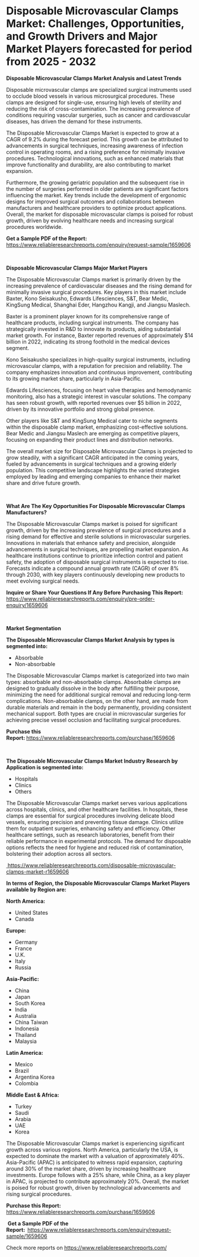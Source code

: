 <p><h1>Disposable Microvascular Clamps Market: Challenges, Opportunities, and Growth Drivers and Major Market Players forecasted for period from 2025 - 2032</h1></p><p><strong>Disposable Microvascular Clamps Market Analysis and Latest Trends</strong></p>
<p><p>Disposable microvascular clamps are specialized surgical instruments used to occlude blood vessels in various microsurgical procedures. These clamps are designed for single-use, ensuring high levels of sterility and reducing the risk of cross-contamination. The increasing prevalence of conditions requiring vascular surgeries, such as cancer and cardiovascular diseases, has driven the demand for these instruments.</p><p>The Disposable Microvascular Clamps Market is expected to grow at a CAGR of 9.2% during the forecast period. This growth can be attributed to advancements in surgical techniques, increasing awareness of infection control in operating rooms, and a rising preference for minimally invasive procedures. Technological innovations, such as enhanced materials that improve functionality and durability, are also contributing to market expansion.</p><p>Furthermore, the growing geriatric population and the subsequent rise in the number of surgeries performed in older patients are significant factors influencing the market. Key trends include the development of ergonomic designs for improved surgical outcomes and collaborations between manufacturers and healthcare providers to optimize product applications. Overall, the market for disposable microvascular clamps is poised for robust growth, driven by evolving healthcare needs and increasing surgical procedures worldwide.</p></p>
<p><strong>Get a Sample PDF of the Report:&nbsp;</strong> <a href="https://www.reliableresearchreports.com/enquiry/request-sample/1659606?utm_campaign=3529&utm_medium=2&utm_source=Github&utm_content=ia&utm_term=23032025&utm_id=disposable-microvascular-clamps">https://www.reliableresearchreports.com/enquiry/request-sample/1659606</a></p>
<p>&nbsp;</p>
<p><strong>Disposable Microvascular Clamps Major Market Players</strong></p>
<p><p>The Disposable Microvascular Clamps market is primarily driven by the increasing prevalence of cardiovascular diseases and the rising demand for minimally invasive surgical procedures. Key players in this market include Baxter, Kono Seisakusho, Edwards Lifesciences, S&T, Bear Medic, KingSung Medical, Shanghai Eder, Hangzhou Kangji, and Jiangsu Maslech.</p><p>Baxter is a prominent player known for its comprehensive range of healthcare products, including surgical instruments. The company has strategically invested in R&D to innovate its products, aiding substantial market growth. For instance, Baxter reported revenues of approximately $14 billion in 2022, indicating its strong foothold in the medical devices segment.</p><p>Kono Seisakusho specializes in high-quality surgical instruments, including microvascular clamps, with a reputation for precision and reliability. The company emphasizes innovation and continuous improvement, contributing to its growing market share, particularly in Asia-Pacific.</p><p>Edwards Lifesciences, focusing on heart valve therapies and hemodynamic monitoring, also has a strategic interest in vascular solutions. The company has seen robust growth, with reported revenues over $5 billion in 2022, driven by its innovative portfolio and strong global presence.</p><p>Other players like S&T and KingSung Medical cater to niche segments within the disposable clamp market, emphasizing cost-effective solutions. Bear Medic and Jiangsu Maslech are emerging as competitive players, focusing on expanding their product lines and distribution networks.</p><p>The overall market size for Disposable Microvascular Clamps is projected to grow steadily, with a significant CAGR anticipated in the coming years, fueled by advancements in surgical techniques and a growing elderly population. This competitive landscape highlights the varied strategies employed by leading and emerging companies to enhance their market share and drive future growth.</p></p>
<p>&nbsp;</p>
<p><strong>What Are The Key Opportunities For Disposable Microvascular Clamps Manufacturers?</strong></p>
<p><p>The Disposable Microvascular Clamps market is poised for significant growth, driven by the increasing prevalence of surgical procedures and a rising demand for effective and sterile solutions in microvascular surgeries. Innovations in materials that enhance safety and precision, alongside advancements in surgical techniques, are propelling market expansion. As healthcare institutions continue to prioritize infection control and patient safety, the adoption of disposable surgical instruments is expected to rise. Forecasts indicate a compound annual growth rate (CAGR) of over 8% through 2030, with key players continuously developing new products to meet evolving surgical needs.</p></p>
<p><strong>Inquire or Share Your Questions If Any Before Purchasing This Report:</strong> <a href="https://www.reliableresearchreports.com/enquiry/pre-order-enquiry/1659606?utm_campaign=3529&utm_medium=2&utm_source=Github&utm_content=ia&utm_term=23032025&utm_id=disposable-microvascular-clamps">https://www.reliableresearchreports.com/enquiry/pre-order-enquiry/1659606</a></p>
<p>&nbsp;</p>
<p><strong>Market Segmentation</strong></p>
<p><strong>The Disposable Microvascular Clamps Market Analysis by types is segmented into:</strong></p>
<p><ul><li>Absorbable</li><li>Non-absorbable</li></ul></p>
<p><p>The Disposable Microvascular Clamps market is categorized into two main types: absorbable and non-absorbable clamps. Absorbable clamps are designed to gradually dissolve in the body after fulfilling their purpose, minimizing the need for additional surgical removal and reducing long-term complications. Non-absorbable clamps, on the other hand, are made from durable materials and remain in the body permanently, providing consistent mechanical support. Both types are crucial in microvascular surgeries for achieving precise vessel occlusion and facilitating surgical procedures.</p></p>
<p><strong>Purchase this Report:&nbsp;</strong><a href="https://www.reliableresearchreports.com/purchase/1659606?utm_campaign=3529&utm_medium=2&utm_source=Github&utm_content=ia&utm_term=23032025&utm_id=disposable-microvascular-clamps">https://www.reliableresearchreports.com/purchase/1659606</a></p>
<p>&nbsp;</p>
<p><strong>The Disposable Microvascular Clamps Market Industry Research by Application is segmented into:</strong></p>
<p><ul><li>Hospitals</li><li>Clinics</li><li>Others</li></ul></p>
<p><p>The Disposable Microvascular Clamps market serves various applications across hospitals, clinics, and other healthcare facilities. In hospitals, these clamps are essential for surgical procedures involving delicate blood vessels, ensuring precision and preventing tissue damage. Clinics utilize them for outpatient surgeries, enhancing safety and efficiency. Other healthcare settings, such as research laboratories, benefit from their reliable performance in experimental protocols. The demand for disposable options reflects the need for hygiene and reduced risk of contamination, bolstering their adoption across all sectors.</p></p>
<p><a href="https://www.reliableresearchreports.com/disposable-microvascular-clamps-market-r1659606?utm_campaign=3529&utm_medium=2&utm_source=Github&utm_content=ia&utm_term=23032025&utm_id=disposable-microvascular-clamps">&nbsp;https://www.reliableresearchreports.com/disposable-microvascular-clamps-market-r1659606</a></p>
<p><strong>In terms of Region, the Disposable Microvascular Clamps Market Players available by Region are:</strong></p>
<p>
    <p> <strong> North America: </strong>
        <ul>
            <li>United States</li>
            <li>Canada</li>
        </ul>
        </p> 
    <p> <strong> Europe: </strong>
        <ul>
            <li>Germany</li>
            <li>France</li>
            <li>U.K.</li>
            <li>Italy</li>
            <li>Russia</li>
        </ul>
        </p> 
    <p> <strong> Asia-Pacific: </strong>
        <ul>
            <li>China</li>
            <li>Japan</li>
            <li>South Korea</li>
            <li>India</li>
            <li>Australia</li>
            <li>China Taiwan</li>
            <li>Indonesia</li>
            <li>Thailand</li>
            <li>Malaysia</li>
        </ul>
        </p> 
    <p> <strong> Latin America: </strong>
        <ul>
            <li>Mexico</li>
            <li>Brazil</li>
            <li>Argentina Korea</li>
            <li>Colombia</li>
        </ul>
        </p> 
    <p> <strong> Middle East & Africa: </strong>
        <ul>
            <li>Turkey</li>
            <li>Saudi</li>
            <li>Arabia</li>
            <li>UAE</li>
            <li>Korea</li>
        </ul>
    </p>
    </p>
<p><p>The Disposable Microvascular Clamps market is experiencing significant growth across various regions. North America, particularly the USA, is expected to dominate the market with a valuation of approximately 40%. Asia-Pacific (APAC) is anticipated to witness rapid expansion, capturing around 30% of the market share, driven by increasing healthcare investments. Europe follows with a 25% share, while China, as a key player in APAC, is projected to contribute approximately 20%. Overall, the market is poised for robust growth, driven by technological advancements and rising surgical procedures.</p></p>
<p><strong>Purchase this Report: </strong><a href="https://www.reliableresearchreports.com/purchase/1659606?utm_campaign=3529&utm_medium=2&utm_source=Github&utm_content=ia&utm_term=23032025&utm_id=disposable-microvascular-clamps">https://www.reliableresearchreports.com/purchase/1659606</a></p>
<p>&nbsp;<strong>Get a Sample PDF of the Report:&nbsp;&nbsp;</strong><a href="https://www.reliableresearchreports.com/enquiry/request-sample/1659606?utm_campaign=3529&utm_medium=2&utm_source=Github&utm_content=ia&utm_term=23032025&utm_id=disposable-microvascular-clamps">https://www.reliableresearchreports.com/enquiry/request-sample/1659606</a></p>
<p><strong></strong></p>
<p>Check more reports on <a href="https://www.reliableresearchreports.com/?utm_campaign=3529&utm_medium=2&utm_source=Github&utm_content=ia&utm_term=23032025&utm_id=disposable-microvascular-clamps">https://www.reliableresearchreports.com/</a></p>
